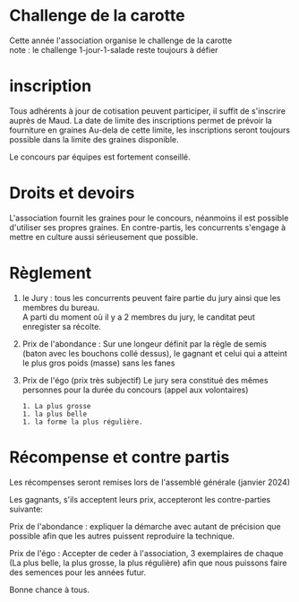 # Challenge de la carotte

Cette année l'association organise le challenge de la carotte  
note : le challenge 1-jour-1-salade reste toujours à défier

# inscription

Tous adhérents à jour de cotisation peuvent participer, il suffit de s'inscrire auprès de Maud.
La date de limite des inscriptions permet de prévoir la fourniture en graines
Au-dela de cette limite, les inscriptions seront toujours possible dans la limite des graines disponible.

Le concours par équipes est fortement conseillé.

# Droits et devoirs

L'association fournit les graines pour le concours, néanmoins il est possible d'utiliser ses propres graines.
En contre-partis, les concurrents s'engage à mettre en culture aussi sérieusement que possible.

# Règlement

1.  le Jury : tous les concurrents peuvent faire partie du jury ainsi que les membres du bureau.  
    A parti du moment où il y a 2 membres du jury, le canditat peut enregister sa récolte.

1.  Prix de l'abondance :
    Sur une longeur définit par la règle de semis (baton avec les bouchons collé dessus), le gagnant et celui qui a atteint le plus gros poids (masse) sans les fanes

1.  Prix de l'égo (prix très subjectif)
    Le jury sera constitué des mêmes personnes pour la durée du concours (appel aux volontaires)

        1. La plus grosse
        1. la plus belle
        1. la forme la plus régulière.

# Récompense et contre partis

Les récompenses seront remises lors de l'assemblé générale (janvier 2024)

Les gagnants, s'ils acceptent leurs prix, accepteront les contre-parties suivante:

Prix de l'abondance : expliquer la démarche avec autant de précision que possible afin que les autres puissent reproduire la technique.

Prix de l'égo : Accepter de ceder à l'association, 3 exemplaires de chaque (La plus belle, la plus grosse, la plus régulière) afin que nous puissons faire des semences pour les années futur.

Bonne chance à tous.
